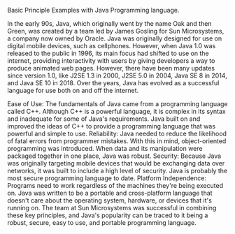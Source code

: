 
Basic Principle Examples with Java Programming language.

In the early 90s, Java, which originally went by the name Oak and then Green, was created by a team led by James Gosling for Sun Microsystems, a company now owned by Oracle.
Java was originally designed for use on digital mobile devices, such as cellphones. However, when Java 1.0 was released to the public in 1996, its main focus had shifted to use on the internet, providing interactivity with users by giving developers a way to produce animated web pages.
However, there have been many updates since version 1.0, like J2SE 1.3 in 2000, J2SE 5.0 in 2004, Java SE 8 in 2014, and Java SE 10 in 2018.
Over the years, Java has evolved as a successful language for use both on and off the internet. 

Ease of Use: The fundamentals of Java came from a programming language called C++. Although C++ is a powerful language, it is complex in its syntax and inadequate for some of Java's requirements. Java built on and improved the ideas of C++ to provide a programming language that was powerful and simple to use.
Reliability: Java needed to reduce the likelihood of fatal errors from programmer mistakes. With this in mind, object-oriented programming was introduced. When data and its manipulation were packaged together in one place, Java was robust.
Security: Because Java was originally targeting mobile devices that would be exchanging data over networks, it was built to include a high level of security. Java is probably the most secure programming language to date.
Platform Independence: Programs need to work regardless of the machines they're being executed on. Java was written to be a portable and cross-platform language that doesn't care about the operating system, hardware, or devices that it's running on.
The team at Sun Microsystems was successful in combining these key principles, and Java's popularity can be traced to it being a robust, secure, easy to use, and portable programming language.


